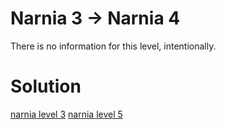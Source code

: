 <h1>Narnia 3 &#x2192; Narnia 4 </h1>

<p>There is no information for this level, intentionally.</p>

<h1>Solution</h1>

[narnia level 3](3.md)
[narnia level 5](5.md)
